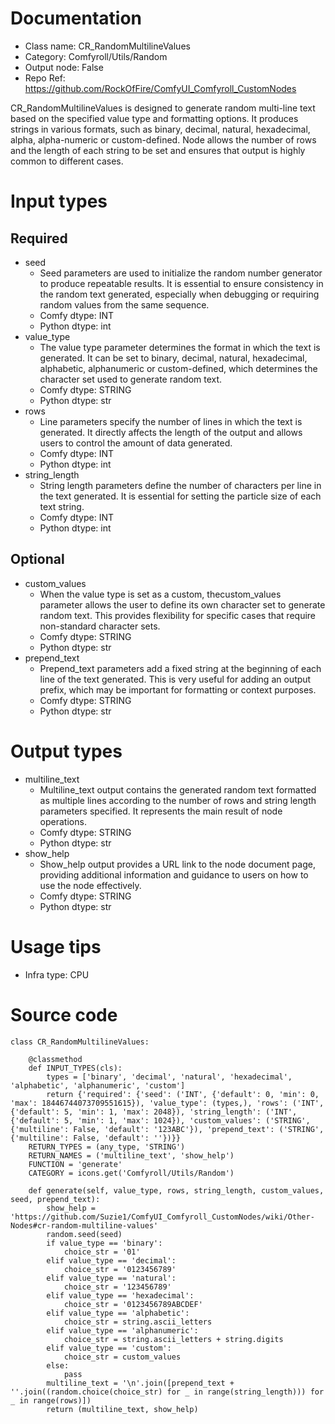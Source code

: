 # Documentation
- Class name: CR_RandomMultilineValues
- Category: Comfyroll/Utils/Random
- Output node: False
- Repo Ref: https://github.com/RockOfFire/ComfyUI_Comfyroll_CustomNodes

CR_RandomMultilineValues is designed to generate random multi-line text based on the specified value type and formatting options. It produces strings in various formats, such as binary, decimal, natural, hexadecimal, alpha, alpha-numeric or custom-defined. Node allows the number of rows and the length of each string to be set and ensures that output is highly common to different cases.

# Input types
## Required
- seed
    - Seed parameters are used to initialize the random number generator to produce repeatable results. It is essential to ensure consistency in the random text generated, especially when debugging or requiring random values from the same sequence.
    - Comfy dtype: INT
    - Python dtype: int
- value_type
    - The value type parameter determines the format in which the text is generated. It can be set to binary, decimal, natural, hexadecimal, alphabetic, alphanumeric or custom-defined, which determines the character set used to generate random text.
    - Comfy dtype: STRING
    - Python dtype: str
- rows
    - Line parameters specify the number of lines in which the text is generated. It directly affects the length of the output and allows users to control the amount of data generated.
    - Comfy dtype: INT
    - Python dtype: int
- string_length
    - String length parameters define the number of characters per line in the text generated. It is essential for setting the particle size of each text string.
    - Comfy dtype: INT
    - Python dtype: int
## Optional
- custom_values
    - When the value type is set as a custom, thecustom_values parameter allows the user to define its own character set to generate random text. This provides flexibility for specific cases that require non-standard character sets.
    - Comfy dtype: STRING
    - Python dtype: str
- prepend_text
    - Prepend_text parameters add a fixed string at the beginning of each line of the text generated. This is very useful for adding an output prefix, which may be important for formatting or context purposes.
    - Comfy dtype: STRING
    - Python dtype: str

# Output types
- multiline_text
    - Multiline_text output contains the generated random text formatted as multiple lines according to the number of rows and string length parameters specified. It represents the main result of node operations.
    - Comfy dtype: STRING
    - Python dtype: str
- show_help
    - Show_help output provides a URL link to the node document page, providing additional information and guidance to users on how to use the node effectively.
    - Comfy dtype: STRING
    - Python dtype: str

# Usage tips
- Infra type: CPU

# Source code
```
class CR_RandomMultilineValues:

    @classmethod
    def INPUT_TYPES(cls):
        types = ['binary', 'decimal', 'natural', 'hexadecimal', 'alphabetic', 'alphanumeric', 'custom']
        return {'required': {'seed': ('INT', {'default': 0, 'min': 0, 'max': 18446744073709551615}), 'value_type': (types,), 'rows': ('INT', {'default': 5, 'min': 1, 'max': 2048}), 'string_length': ('INT', {'default': 5, 'min': 1, 'max': 1024}), 'custom_values': ('STRING', {'multiline': False, 'default': '123ABC'}), 'prepend_text': ('STRING', {'multiline': False, 'default': ''})}}
    RETURN_TYPES = (any_type, 'STRING')
    RETURN_NAMES = ('multiline_text', 'show_help')
    FUNCTION = 'generate'
    CATEGORY = icons.get('Comfyroll/Utils/Random')

    def generate(self, value_type, rows, string_length, custom_values, seed, prepend_text):
        show_help = 'https://github.com/Suzie1/ComfyUI_Comfyroll_CustomNodes/wiki/Other-Nodes#cr-random-multiline-values'
        random.seed(seed)
        if value_type == 'binary':
            choice_str = '01'
        elif value_type == 'decimal':
            choice_str = '0123456789'
        elif value_type == 'natural':
            choice_str = '123456789'
        elif value_type == 'hexadecimal':
            choice_str = '0123456789ABCDEF'
        elif value_type == 'alphabetic':
            choice_str = string.ascii_letters
        elif value_type == 'alphanumeric':
            choice_str = string.ascii_letters + string.digits
        elif value_type == 'custom':
            choice_str = custom_values
        else:
            pass
        multiline_text = '\n'.join([prepend_text + ''.join((random.choice(choice_str) for _ in range(string_length))) for _ in range(rows)])
        return (multiline_text, show_help)
```
